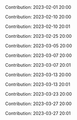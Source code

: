 Contribution: 2023-02-01 20:00

Contribution: 2023-02-10 20:00

Contribution: 2023-02-10 20:01

Contribution: 2023-02-25 20:00

Contribution: 2023-03-05 20:00

Contribution: 2023-03-07 20:00

Contribution: 2023-03-07 20:01

Contribution: 2023-03-13 20:00

Contribution: 2023-03-13 20:01

Contribution: 2023-03-23 20:00

Contribution: 2023-03-27 20:00

Contribution: 2023-03-27 20:01

